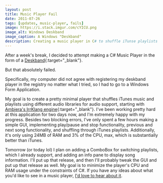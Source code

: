 ```yaml
---
layout: post
title: Music Player Fail
date: 2011-07-26
tags: [updates, music-player, fails]
image: https://i.stack.imgur.com/cYICU.png
image_alt: Windows Deskband
image_caption: A Windows "Deskband"
description: Creating a music player in C# to shuffle iTunse playlists in Windows.
---
```


After a week's break, I decided to attempt making a C# Music Player in the form of a [Deskband](http://i.msdn.microsoft.com/dynimg/IC295005.png){:target="_blank"}.

But that absolutely failed.

Specifically, my computer did not agree with registering my deskband player in the registry no matter what I tried, so I had to go to a Windows Form Application.

<!--more-->

My goal is to create a pretty minimal player that shuffles iTunes music and playlists using different audio libraries for audio support, starting with [Ambiera's IrrKlang engine](http://www.ambiera.com/irrklang/){:target="_blank"}. I've been working pretty hard at this application for two days now, and I'm extremely happy with my progress. Besides two blocking errors, I've only spent a few hours making a simple GUI, implementing play/pause and stop functionality, previous and next song functionality, and shuffling through iTunes playlists. Additionally, it's only using 24MB of RAM and 3% of the CPU, max, which is substantially better than iTunes.

Tomorrow (or today lol) I plan on adding a ComboBox for switching playlists, which I already support, and adding an info pane to display song information. I'll put up that release, and then I'll probably tweak the GUI and put up that release as well. My goal is to minimize the player's CPU and RAM usage under the constraints of C#. If you have any ideas about what you'd like to see in a music player, [I'd love to hear about it](/about.html).